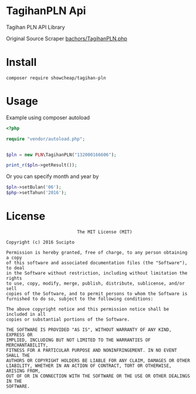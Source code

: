 # TagihanPLN Api
Tagihan PLN API Library

Original Source Scraper [bachors/TagihanPLN.php](https://github.com/bachors/TagihanPLN.php)


# Install 
`composer require showcheap/tagihan-pln`

# Usage
Example using composer autoload

```php
<?php

require "vendor/autoload.php";


$pln = new PLN\TagihanPLN("132000166606");

print_r($pln->getResult());
```

Or you can specify month and year by

```php
$pln->setBulan('06');
$php->setTahun('2016');
```



# License
```
                           The MIT License (MIT)

Copyright (c) 2016 Sucipto

Permission is hereby granted, free of charge, to any person obtaining a copy
of this software and associated documentation files (the "Software"), to deal
in the Software without restriction, including without limitation the rights
to use, copy, modify, merge, publish, distribute, sublicense, and/or sell
copies of the Software, and to permit persons to whom the Software is
furnished to do so, subject to the following conditions:

The above copyright notice and this permission notice shall be included in all
copies or substantial portions of the Software.

THE SOFTWARE IS PROVIDED "AS IS", WITHOUT WARRANTY OF ANY KIND, EXPRESS OR
IMPLIED, INCLUDING BUT NOT LIMITED TO THE WARRANTIES OF MERCHANTABILITY,
FITNESS FOR A PARTICULAR PURPOSE AND NONINFRINGEMENT. IN NO EVENT SHALL THE
AUTHORS OR COPYRIGHT HOLDERS BE LIABLE FOR ANY CLAIM, DAMAGES OR OTHER
LIABILITY, WHETHER IN AN ACTION OF CONTRACT, TORT OR OTHERWISE, ARISING FROM,
OUT OF OR IN CONNECTION WITH THE SOFTWARE OR THE USE OR OTHER DEALINGS IN THE
SOFTWARE.
```
